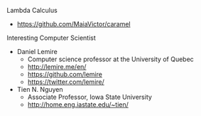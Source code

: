 


Lambda Calculus
* https://github.com/MaiaVictor/caramel


Interesting Computer Scientist
* Daniel Lemire
  * Computer science professor at the University of Quebec
  * http://lemire.me/en/
  * https://github.com/lemire
  * https://twitter.com/lemire/
* Tien N. Nguyen
  * Associate Professor, Iowa State University
  * http://home.eng.iastate.edu/~tien/

